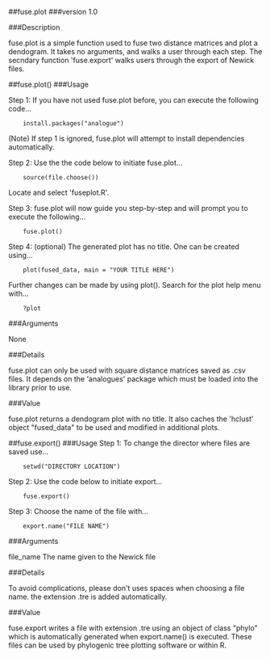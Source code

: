 ##fuse.plot
###version 1.0

###Description

fuse.plot is a simple function used to fuse two distance matrices and plot a dendogram.  It takes no arguments, and walks a user through each step. The secndary function 'fuse.export' walks users through the export of Newick files.


##fuse.plot()
###Usage

Step 1: If you have not used fuse.plot before, you can execute the following code...
        
        install.packages("analogue")

(Note) If step 1 is ignored, fuse.plot will attempt to install dependencies automatically.


Step 2: Use the the code below to initiate fuse.plot...

        source(file.choose())
        
Locate and select 'fuseplot.R'.
        
Step 3: fuse.plot will now guide you step-by-step and will prompt you to execute the following...
        
        fuse.plot()

Step 4: (optional) The generated plot has no title. One can be created using...

        plot(fused_data, main = "YOUR TITLE HERE")

Further changes can be made by using plot(). Search for the plot help menu with...

        ?plot

###Arguments

None

###Details

fuse.plot can only be used with square distance matrices saved as .csv files.  It depends on the 'analogues' package which must be loaded into the library prior to use.

###Value

fuse.plot returns a dendogram plot with no title.  It also caches the 'hclust' object "fused_data" to be used and modified in additional plots.

##fuse.export()
###Usage
Step 1: To change the director where files are saved use...

        setwd("DIRECTORY LOCATION")
        
Step 2: Use the code below to initiate export...

        fuse.export()        

Step 3: Choose the name of the file with...

        export.name("FILE NAME")
        
###Arguments

  file_name     The name given to the Newick file
  
###Details

To avoid complications, please don't uses spaces when choosing a file name.  the extension .tre is added automatically.

###Value

fuse.export writes a file with extension .tre using an object of class "phylo" which is automatically generated when export.name() is executed. These files can be used by phylogenic tree plotting software or within R.
  